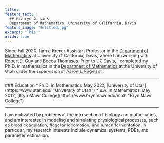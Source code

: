 ```yaml
---
title: 
feature_text: |
  ## Kathryn G. Link
  Department of Mathematics, University of California, Davis
feature_image: "Untitled.jpg"
excerpt: "This."
aside: true
---
```


Since Fall 2020, I am a Krener Assistant Professor in the [Department of Mathematics](https://math.ucdavis.edu/ "Department of Mathematics") at University of California, Davis, where I am working with [Robert D. Guy](https://math.ucdavis.edu/~guy/ "Robert D. Guy") and [Becca Thomases](https://math.ucdavis.edu/~thomases/ "Becca Thomases"). Prior to UC Davis, I completed my Ph.D. in mathematics in the [Department of Mathematics](https://math.utah.edu "Department of Mathematics") at the University of Utah under the supervision of [Aaron L. Fogelson](https://math.utah.edu/~fogelson "Aaron L. Fogelson" ). 
<hr/>
### Education
* Ph.D. in Mathematics, May 2020, [University of Utah](https://www.utah.edu/ "University of Utah")
* B.A. in Mathematics, May 2012, [Bryn Mawr College](https://www.brynmawr.edu/math "Bryn Mawr College")

<hr/>
 I am motivated by problems at the intersection of biology and mathematics, and am interested in modeling and simulating physiological processes, such as blood coagulation, flagellar locomotion, and rumen fermentation. In particular, my research interests include dynamical systems, PDEs, and parameter estimation. 

